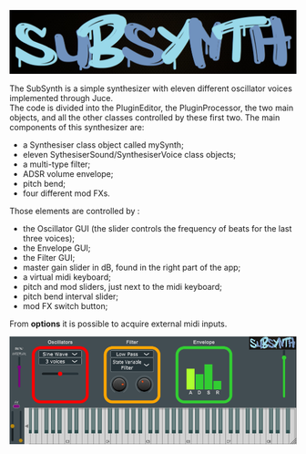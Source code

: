 ![logo](https://github.com/David-Badiane/Juce-Midi-Synthesiser/blob/master/Synthesizer/images/whatever.png)

The SubSynth is a simple synthesizer with eleven different oscillator voices implemented through Juce.   
The code is divided into the PluginEditor,  the PluginProcessor, the two main objects, and all the other classes controlled by these first two.
The main components of this synthesizer are:
- a Synthesiser class object called mySynth;
- eleven SythesiserSound/SynthesiserVoice class objects;
- a multi-type filter;
- ADSR volume envelope;
- pitch bend;
- four different mod FXs.

Those elements are controlled by :
- the Oscillator GUI (the slider controls the frequency of beats for the last three voices);
- the Envelope GUI;
- the Filter GUI;
- master gain slider in dB, found in the right part of the app;
- a virtual midi keyboard;
- pitch and mod sliders, just next to the midi keyboard;
- pitch bend interval slider;
- mod FX switch button;


From **options** it is possible to acquire external midi inputs.

<img src = "Synthesizer/images/interface.PNG" width = "1000" >
